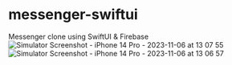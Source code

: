 # messenger-swiftui
Messenger clone using SwiftUI &amp; Firebase
![Simulator Screenshot - iPhone 14 Pro - 2023-11-06 at 13 07 55](https://github.com/devzahirul/messenger-swiftui/assets/10805452/2a17d43e-caac-4bcb-a459-78f63015db8e)
![Simulator Screenshot - iPhone 14 Pro - 2023-11-06 at 13 06 57](https://github.com/devzahirul/messenger-swiftui/assets/10805452/62920390-8c1b-4430-961c-8dfb4c8325c2)
